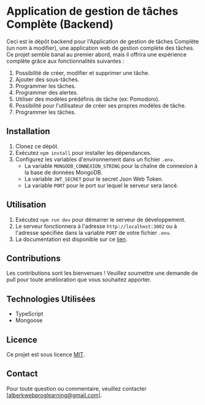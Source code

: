 # Application de gestion de tâches Complète (Backend)

Ceci est le dépôt backend pour l'Application de gestion de tâches Complète (un nom à modifier), une application web de gestion complète des tâches. Ce projet semble banal au premier abord, mais il offrira une expérience complète grâce aux fonctionnalités suivantes :

1. Possibilité de créer, modifier et supprimer une tâche.
2. Ajouter des sous-tâches.
3. Programmer les tâches.
4. Programmer des alertes.
5. Utiliser des modèles prédéfinis de tâche (ex: Pomodoro).
6. Possibilité pour l'utilisateur de créer ses propres modèles de tâche.
7. Programmer les tâches.

## Installation

1. Clonez ce dépôt.
2. Exécutez `npm install` pour installer les dépendances.
3. Configurez les variables d'environnement dans un fichier `.env`.
   - La variable `MONGODB_CONNEXION_STRING` pour la chaîne de connexion à la base de données MongoDB.
   - La variable `JWT_SECRET` pour le secret Json Web Token.
   - La variable `PORT` pour le port sur lequel le serveur sera lancé.

## Utilisation

1. Exécutez `npm run dev` pour démarrer le serveur de développement.
2. Le serveur fonctionnera à l'adresse `http://localhost:3002` ou à l'adresse spécifiée dans la variable `PORT` de votre fichier `.env`.
3. La documentation est disponible sur ce [lien](https://complet-fullstack-todoapp-backend-1h8zmo6wc.vercel.app).

## Contributions

Les contributions sont les bienvenues ! Veuillez soumettre une demande de pull pour toute amélioration que vous souhaitez apporter.

## Technologies Utilisées

- TypeScript
- Mongoose

## Licence

Ce projet est sous licence [MIT](https://opensource.org/licenses/MIT).

## Contact

Pour toute question ou commentaire, veuillez contacter [alberkwebproglearning@gmail.com].
